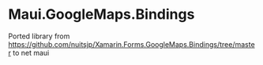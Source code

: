 # Maui.GoogleMaps.Bindings
Ported library from https://github.com/nuitsjp/Xamarin.Forms.GoogleMaps.Bindings/tree/master to net maui 
